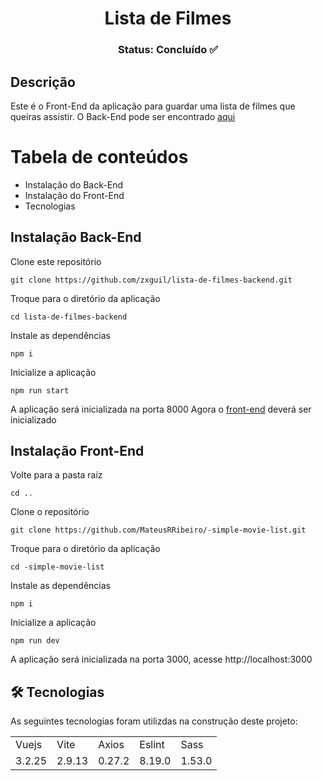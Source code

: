 <h1 align="center">Lista de Filmes</h1>

<h3 align="center">Status: Concluído ✅</h3>

## Descrição
Este é o Front-End da aplicação para guardar uma lista de filmes que queiras assistir.
O Back-End pode ser encontrado <a href="https://github.com/zxguil/lista-de-filmes-backend">aqui</a>


Tabela de conteúdos
=================
   * Instalação do Back-End
   * Instalação do Front-End
   * Tecnologias

## Instalação Back-End

Clone este repositório

``git clone https://github.com/zxguil/lista-de-filmes-backend.git``


Troque para o diretório da aplicação

``cd lista-de-filmes-backend``


Instale as dependências

``npm i``


Inicialize a aplicação

``npm run start``


A aplicação será inicializada na porta 8000
Agora o <a href="https://github.com/MateusRRibeiro/-simple-movie-list">front-end</a> deverá ser inicializado

## Instalação Front-End

Volte para a pasta raíz

``cd ..``


Clone o repositório

``git clone https://github.com/MateusRRibeiro/-simple-movie-list.git``


Troque para o diretório da aplicação

``cd -simple-movie-list``

Instale as dependências

``npm i``

Inicialize a aplicação

``npm run dev``


A aplicação será inicializada na porta 3000, acesse http://localhost:3000

## 🛠 Tecnologias

As seguintes tecnologias foram utilizdas na construção deste projeto:

<table>
  <tr>
    <td>Vuejs</td>
    <td>Vite</td>
    <td>Axios</td>
    <td>Eslint</td>
    <td>Sass</td>
  </tr>
  
  <tr>
    <td>3.2.25</td>
    <td>2.9.13</td>
    <td>0.27.2</td>
    <td>8.19.0</td>
    <td>1.53.0</td>
  </tr>
</table>
 
